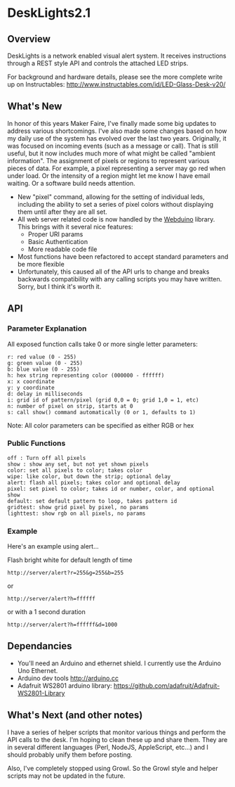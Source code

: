 # DeskLights2.1

## Overview

DeskLights is a network enabled visual alert system. It receives instructions through a REST style API and controls the attached LED strips.

For background and hardware details, please see the more complete write up on Instructables: http://www.instructables.com/id/LED-Glass-Desk-v20/

## What's New

In honor of this years Maker Faire, I've finally made some big updates to address various shortcomings. I've also made some changes based on how my daily use of the system has evolved over the last two years. Originally, it was focused on incoming events (such as a message or call). That is still useful, but it now includes much more of what might be called "ambient information". The assignment of pixels or regions to represent various pieces of data. For example, a pixel representing a server may go red when under load. Or the intensity of a region might let me know I have email waiting. Or a software build needs attention.

 * New "pixel" command, allowing for the setting of individual leds, including the ability to set a series of pixel colors without displaying them until after they are all set.
 * All web server related code is now handled by the [Webduino](https://github.com/sirleech/Webduino) library. This brings with it several nice features:
   * Proper URI params
   * Basic Authentication
   * More readable code file
 * Most functions have been refactored to accept standard parameters and be more flexible
 * Unfortunately, this caused all of the API urls to change and breaks backwards compatibility with any calling scripts you may have written. Sorry, but I think it's worth it.

## API

### Parameter Explanation
All exposed function calls take 0 or more single letter parameters:
```
r: red value (0 - 255)
g: green value (0 - 255)
b: blue value (0 - 255)
h: hex string representing color (000000 - ffffff)
x: x coordinate
y: y coordinate
d: delay in milliseconds
i: grid id of pattern/pixel (grid 0,0 = 0; grid 1,0 = 1, etc)
n: number of pixel on strip, starts at 0
s: call show() command automatically (0 or 1, defaults to 1)
```
Note: All color parameters can be specified as either RGB or hex

### Public Functions
```
off : Turn off all pixels
show : show any set, but not yet shown pixels
color: set all pixels to color; takes color
wipe: like color, but down the strip; optional delay
alert: flash all pixels; takes color and optional delay
pixel: set pixel to color; takes id or number, color, and optional show
default: set default pattern to loop, takes pattern id
gridtest: show grid pixel by pixel, no params
lighttest: show rgb on all pixels, no params
```
### Example

Here's an example using alert...

Flash bright white for default length of time 
```
http://server/alert?r=255&g=255&b=255
```
or
```
http://server/alert?h=ffffff
```
or with a 1 second duration
```
http://server/alert?h=ffffff&d=1000
```

## Dependancies
 * You'll need an Arduino and ethernet shield. I currently use the Arduino Uno Ethernet.
 * Arduino dev tools http://arduino.cc
 * Adafruit WS2801 arduino library: https://github.com/adafruit/Adafruit-WS2801-Library

## What's Next (and other notes)
I have a series of helper scripts that monitor various things and perform the API calls to the desk. I'm hoping to clean these up and share them.
They are in several different languages (Perl, NodeJS, AppleScript, etc...) and I should probably unify them before posting. 

Also, I've completely stopped using Growl. So the Growl style and helper scripts may not be updated in the future.
